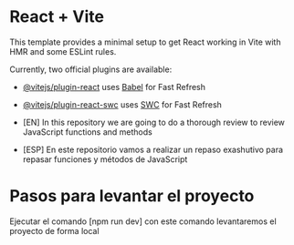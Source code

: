 # React + Vite

This template provides a minimal setup to get React working in Vite with HMR and some ESLint rules.

Currently, two official plugins are available:

- [@vitejs/plugin-react](https://github.com/vitejs/vite-plugin-react/blob/main/packages/plugin-react/README.md) uses [Babel](https://babeljs.io/) for Fast Refresh
- [@vitejs/plugin-react-swc](https://github.com/vitejs/vite-plugin-react-swc) uses [SWC](https://swc.rs/) for Fast Refresh

- [EN] In this repository we are going to do a thorough review to review JavaScript functions and methods
- [ESP] En este repositorio vamos a realizar un repaso exashutivo para repasar funciones y métodos de JavaScript

<h1>Pasos para levantar el proyecto</h1>
Ejecutar el comando [npm run dev] con este comando levantaremos el proyecto de forma local
